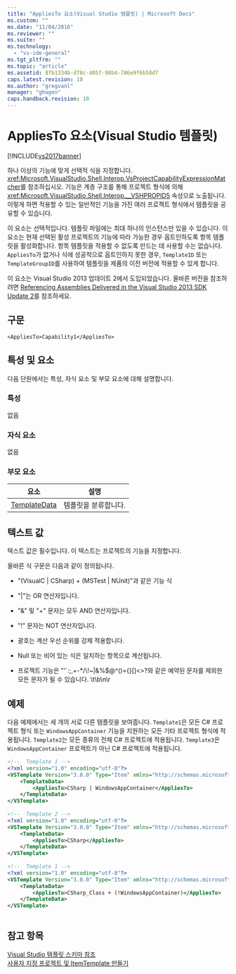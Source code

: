 ```yaml
---
title: "AppliesTo 요소(Visual Studio 템플릿) | Microsoft Docs"
ms.custom: ""
ms.date: "11/04/2016"
ms.reviewer: ""
ms.suite: ""
ms.technology: 
  - "vs-ide-general"
ms.tgt_pltfrm: ""
ms.topic: "article"
ms.assetid: 8fb1334b-d78c-405f-98b4-786e9f6b58d7
caps.latest.revision: 10
ms.author: "gregvanl"
manager: "ghogen"
caps.handback.revision: 10
---
```

# AppliesTo 요소(Visual Studio 템플릿)
[!INCLUDE[vs2017banner](../code-quality/includes/vs2017banner.md)]

하나 이상의 기능에 맞게 선택적 식을 지정합니다.  <xref:Microsoft.VisualStudio.Shell.Interop.VsProjectCapabilityExpressionMatcher>를 참조하십시오.  기능은 계층 구조를 통해 프로젝트 형식에 의해 <xref:Microsoft.VisualStudio.Shell.Interop.__VSHPROPID5> 속성으로 노출됩니다.  이렇게 하면 적용할 수 있는 일반적인 기능을 가진 여러 프로젝트 형식에서 템플릿을 공유할 수 있습니다.  
  
 이 요소는 선택적입니다.  템플릿 파일에는 최대 하나의 인스턴스만 있을 수 있습니다.  이 요소는 현재 선택된 활성 프로젝트의 기능에 따라 가능한 경우 옵트인하도록 항목 템플릿을 활성화합니다.  항목 템플릿을 적용할 수 없도록 만드는 데 사용할 수는 없습니다.  `AppliesTo`가 없거나 식에 성공적으로 옵트인하지 못한 경우, `TemplateID` 또는 `TemplateGroupID`를 사용하여 템플릿을 제품의 이전 버전에 적용할 수 있게 합니다.  
  
 이 요소는 Visual Studio 2013 업데이트 2에서 도입되었습니다.  올바른 버전을 참조하려면 [Referencing Assemblies Delivered in the Visual Studio 2013 SDK Update 2](http://msdn.microsoft.com/ko-kr/42b65c3e-e42b-4c39-98c8-bea285f25ffb)를 참조하세요.  
  
## 구문  
  
```  
<AppliesTo>Capability1</AppliesTo>    
```  
  
## 특성 및 요소  
 다음 단원에서는 특성, 자식 요소 및 부모 요소에 대해 설명합니다.  
  
### 특성  
 없음  
  
### 자식 요소  
 없음  
  
### 부모 요소  
  
|요소|설명|  
|--------|--------|  
|[TemplateData](../extensibility/templatedata-element-visual-studio-templates.md)|템플릿을 분류합니다.|  
  
## 텍스트 값  
 텍스트 값은 필수입니다.  이 텍스트는 프로젝트의 기능을 지정합니다.  
  
 올바른 식 구문은 다음과 같이 정의됩니다.  
  
-   "\(VisualC &#124; CSharp\) \+ \(MSTest &#124; NUnit\)"과 같은 기능 식  
  
-   "&#124;"는 OR 연산자입니다.  
  
-   "&" 및 "\+" 문자는 모두 AND 연산자입니다.  
  
-   "\!" 문자는 NOT 연산자입니다.  
  
-   괄호는 계산 우선 순위를 강제 적용합니다.  
  
-   Null 또는 비어 있는 식은 일치하는 항목으로 계산됩니다.  
  
-   프로젝트 기능은 "'\`:;,\+\-\*\/\\\!~&#124;&%$@^\(\)\={}\[\]\<\>?와 같은 예약된 문자를 제외한 모든 문자가 될 수 있습니다.  \\t\\b\\n\\r  
  
## 예제  
 다음 예제에서는 세 개의 서로 다른 템플릿을 보여줍니다.  `Template1`은 모든 C\# 프로젝트 형식 또는 `WindowsAppContainer` 기능을 지원하는 모든 기타 프로젝트 형식에 적용됩니다.  `Template2`는 모든 종류의 전체 C\# 프로젝트에 적용됩니다.  `Template3`은 `WindowsAppContainer` 프로젝트가 아닌 C\# 프로젝트에 적용됩니다.  
  
```xml  
<!--  Template 1 -->  
<?xml version="1.0" encoding="utf-8"?>  
<VSTemplate Version="3.0.0" Type="Item" xmlns="http://schemas.microsoft.com/developer/vstemplate/2005" xmlns:xsi="http://www.w3.org/2001/XMLSchema-instance" xsi:schemaLocation="http://schemas.microsoft.com/developer/vstemplate/2005">  
    <TemplateData>  
        <AppliesTo>CSharp | WindowsAppContainer</AppliesTo>   
    </TemplateData>  
</VSTemplate>  
  
<!--  Template 2 -->  
<?xml version="1.0" encoding="utf-8"?>  
<VSTemplate Version="3.0.0" Type="Item" xmlns="http://schemas.microsoft.com/developer/vstemplate/2005" xmlns:xsi="http://www.w3.org/2001/XMLSchema-instance" xsi:schemaLocation="http://schemas.microsoft.com/developer/vstemplate/2005">  
    <TemplateData>  
        <AppliesTo>CSharp</AppliesTo>   
    </TemplateData>  
</VSTemplate>  
  
<!--  Template 1 -->  
<?xml version="1.0" encoding="utf-8"?>  
<VSTemplate Version="3.0.0" Type="Item" xmlns="http://schemas.microsoft.com/developer/vstemplate/2005" xmlns:xsi="http://www.w3.org/2001/XMLSchema-instance" xsi:schemaLocation="http://schemas.microsoft.com/developer/vstemplate/2005">  
    <TemplateData>  
        <AppliesTo>CSharp_Class + (!WindowsAppContainer)</AppliesTo>   
    </TemplateData>  
</VSTemplate>  
  
```  
  
## 참고 항목  
 [Visual Studio 템플릿 스키마 참조](../extensibility/visual-studio-template-schema-reference.md)   
 [사용자 지정 프로젝트 및 ItemTemplate 만들기](../ide/creating-project-and-item-templates.md)